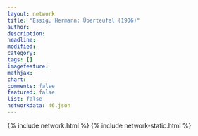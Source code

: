 ```yaml
---
layout: network
title: "Essig, Hermann: Überteufel (1906)"
author:
description:
headline:
modified:
category:
tags: []
imagefeature: 
mathjax: 
chart: 
comments: false
featured: false
list: false
networkdata: 46.json
---
```

{% include network.html %}
{% include network-static.html %}
